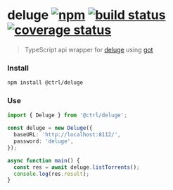 # deluge [![npm](https://img.shields.io/npm/v/deluge.svg?maxAge=3600)](https://www.npmjs.com/package/deluge) [![build status](https://travis-ci.com/TypeCtrl/deluge.svg?branch=master)](https://travis-ci.org/typectrl/deluge) [![coverage status](https://codecov.io/gh/typectrl/deluge/branch/master/graph/badge.svg)](https://codecov.io/gh/typectrl/deluge)

> TypeScript api wrapper for [deluge](https://deluge-torrent.org/) using [got](https://github.com/sindresorhus/got)

### Install

```bash
npm install @ctrl/deluge
```

### Use

```ts
import { Deluge } from '@ctrl/deluge';

const deluge = new Deluge({
  baseURL: 'http://localhost:8112/',
  password: 'deluge',
});

async function main() {
  const res = await deluge.listTorrents();
  console.log(res.result);
}
```
